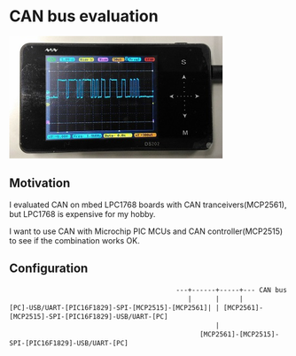 # CAN bus evaluation

![waveform](./doc/waveform.jpg)

## Motivation

I evaluated CAN on mbed LPC1768 boards with CAN tranceivers(MCP2561), but LPC1768 is expensive for my hobby.

I want to use CAN with Microchip PIC MCUs and CAN controller(MCP2515) to see if the combination works OK.

## Configuration

``` 
                                          ---+------+-----+--- CAN bus
                                             |      |     |
[PC]-USB/UART-[PIC16F1829]-SPI-[MCP2515]-[MCP2561]| | [MCP2561]-[MCP2515]-SPI-[PIC16F1829]-USB/UART-[PC]
                                                    |
                                                [MCP2561]-[MCP2515]-SPI-[PIC16F1829]-USB/UART-[PC]                                                    
```

